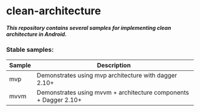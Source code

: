 # clean-architecture
##### This repository contains several samples for implementing clean architecture in Android.
### Stable samples:

| Sample | Description |
| ------------- | ------------- |
| mvp | Demonstrates using mvp architecture with dagger 2.10+ |
| mvvm | Demonstrates using mvvm + architecture components + Dagger 2.10+ |


